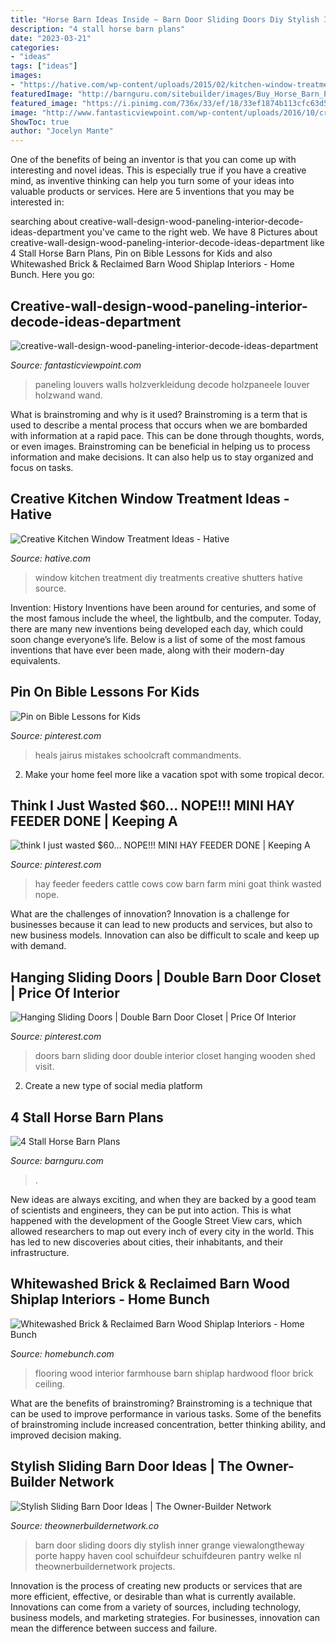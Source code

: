 ```yaml
---
title: "Horse Barn Ideas Inside ~ Barn Door Sliding Doors Diy Stylish Inner Grange Viewalongtheway Porte Happy Haven Cool Schuifdeur Schuifdeuren Pantry Welke Nl Theownerbuildernetwork Projects"
description: "4 stall horse barn plans"
date: "2023-03-21"
categories:
- "ideas"
tags: ["ideas"]
images:
- "https://hative.com/wp-content/uploads/2015/02/kitchen-window-treatments/10-kitchen-window-treatments.jpg"
featuredImage: "http://barnguru.com/sitebuilder/images/Buy_Horse_Barn_Plans_-_Metal_Roof_and_Board_Batten_Siding_-_Barn_Guru.com_-_Conrad_Arnold-951x598.jpg"
featured_image: "https://i.pinimg.com/736x/33/ef/18/33ef1874b113cfc63d5a0bd71d1f82b2.jpg"
image: "http://www.fantasticviewpoint.com/wp-content/uploads/2016/10/creative-wall-design-wood-paneling-interior-decode-ideas-department-store.jpg"
ShowToc: true
author: "Jocelyn Mante"
---
```



One of the benefits of being an inventor is that you can come up with interesting and novel ideas. This is especially true if you have a creative mind, as inventive thinking can help you turn some of your ideas into valuable products or services. Here are 5 inventions that you may be interested in: 

	

		
searching about creative-wall-design-wood-paneling-interior-decode-ideas-department you've came to the right web. We have 8 Pictures about creative-wall-design-wood-paneling-interior-decode-ideas-department like 4 Stall Horse Barn Plans, Pin on Bible Lessons for Kids and also Whitewashed Brick &amp; Reclaimed Barn Wood Shiplap Interiors - Home Bunch. Here you go:
		
    
## Creative-wall-design-wood-paneling-interior-decode-ideas-department

<img loading=lazy src="http://www.fantasticviewpoint.com/wp-content/uploads/2016/10/creative-wall-design-wood-paneling-interior-decode-ideas-department-store.jpg" onerror="this.onerror=null;this.src='https://tse2.mm.bing.net/th?id=OIP.cRZYDaXe-AOzTd76OIAJTQHaFt&amp;pid=15.1';" alt="creative-wall-design-wood-paneling-interior-decode-ideas-department">

_Source: fantasticviewpoint.com_

>paneling louvers walls holzverkleidung decode holzpaneele louver holzwand wand. 

	

What is brainstroming and why is it used?
Brainstroming is a term that is used to describe a mental process that occurs when we are bombarded with information at a rapid pace. This can be done through thoughts, words, or even images. Brainstroming can be beneficial in helping us to process information and make decisions. It can also help us to stay organized and focus on tasks.

    
## Creative Kitchen Window Treatment Ideas - Hative

<img loading=lazy src="https://hative.com/wp-content/uploads/2015/02/kitchen-window-treatments/10-kitchen-window-treatments.jpg" onerror="this.onerror=null;this.src='https://tse4.mm.bing.net/th?id=OIP.Py8D1PO3NxfA8QIhhx4lWwHaLH&amp;pid=15.1';" alt="Creative Kitchen Window Treatment Ideas - Hative">

_Source: hative.com_

>window kitchen treatment diy treatments creative shutters hative source. 

	

Invention: History
Inventions have been around for centuries, and some of the most famous include the wheel, the lightbulb, and the computer. Today, there are many new inventions being developed each day, which could soon change everyone’s life. Below is a list of some of the most famous inventions that have ever been made, along with their modern-day equivalents.

    
## Pin On Bible Lessons For Kids

<img loading=lazy src="https://i.pinimg.com/736x/33/ef/18/33ef1874b113cfc63d5a0bd71d1f82b2.jpg" onerror="this.onerror=null;this.src='https://tse2.mm.bing.net/th?id=OIP.k4Mxipt5iETR-sxb3RO8mwHaNK&amp;pid=15.1';" alt="Pin on Bible Lessons for Kids">

_Source: pinterest.com_

>heals jairus mistakes schoolcraft commandments. 

	

2. Make your home feel more like a vacation spot with some tropical decor.

    
## Think I Just Wasted $60... NOPE!!! MINI HAY FEEDER DONE | Keeping A

<img loading=lazy src="https://i.pinimg.com/736x/0f/85/31/0f8531f23d97cb41a121b8b45aead5b9.jpg" onerror="this.onerror=null;this.src='https://tse1.mm.bing.net/th?id=OIP.TqKUxv0gsJ7VQysBBDQjYwHaJ4&amp;pid=15.1';" alt="think I just wasted $60... NOPE!!! MINI HAY FEEDER DONE | Keeping A">

_Source: pinterest.com_

>hay feeder feeders cattle cows cow barn farm mini goat think wasted nope. 

	

What are the challenges of innovation?
Innovation is a challenge for businesses because it can lead to new products and services, but also to new business models. Innovation can also be difficult to scale and keep up with demand.

    
## Hanging Sliding Doors | Double Barn Door Closet | Price Of Interior

<img loading=lazy src="https://i.pinimg.com/736x/6e/be/af/6ebeaf66be5ead516b56179586e592b6.jpg" onerror="this.onerror=null;this.src='https://tse1.mm.bing.net/th?id=OIP.4sDnFmTRkN4E4oWBx6m7YwHaLC&amp;pid=15.1';" alt="Hanging Sliding Doors | Double Barn Door Closet | Price Of Interior">

_Source: pinterest.com_

>doors barn sliding door double interior closet hanging wooden shed visit. 

	

2. Create a new type of social media platform

    
## 4 Stall Horse Barn Plans

<img loading=lazy src="http://barnguru.com/sitebuilder/images/Buy_Horse_Barn_Plans_-_Metal_Roof_and_Board_Batten_Siding_-_Barn_Guru.com_-_Conrad_Arnold-951x598.jpg" onerror="this.onerror=null;this.src='https://tse2.mm.bing.net/th?id=OIP.J473_tJRyWdbKBvUoASQxgHaEq&amp;pid=15.1';" alt="4 Stall Horse Barn Plans">

_Source: barnguru.com_

>. 

	

New ideas are always exciting, and when they are backed by a good team of scientists and engineers, they can be put into action. This is what happened with the development of the Google Street View cars, which allowed researchers to map out every inch of every city in the world. This has led to new discoveries about cities, their inhabitants, and their infrastructure.

    
## Whitewashed Brick &amp; Reclaimed Barn Wood Shiplap Interiors - Home Bunch

<img loading=lazy src="http://www.homebunch.com/wp-content/uploads/2017/01/Farmhouse-hardwood-flooring.-Farmhouse-hardwood-floor.-Farmhouse-hardwood-floor-ideas.-Farmhouse-interior-hardwood-flooring.jpg" onerror="this.onerror=null;this.src='https://tse4.mm.bing.net/th?id=OIP.iENDB9s3aliPR-UvtituogHaLG&amp;pid=15.1';" alt="Whitewashed Brick &amp; Reclaimed Barn Wood Shiplap Interiors - Home Bunch">

_Source: homebunch.com_

>flooring wood interior farmhouse barn shiplap hardwood floor brick ceiling. 

	

What are the benefits of brainstroming?
Brainstroming is a technique that can be used to improve performance in various tasks. Some of the benefits of brainstroming include increased concentration, better thinking ability, and improved decision making.

    
## Stylish Sliding Barn Door Ideas | The Owner-Builder Network

<img loading=lazy src="http://theownerbuildernetwork.co/wp-content/uploads/2015/10/Sliding-Barn-Door-Ideas-11.jpg" onerror="this.onerror=null;this.src='https://tse1.mm.bing.net/th?id=OIP.aFcvxjsF59YxeFahQsJCDAHaLG&amp;pid=15.1';" alt="Stylish Sliding Barn Door Ideas | The Owner-Builder Network">

_Source: theownerbuildernetwork.co_

>barn door sliding doors diy stylish inner grange viewalongtheway porte happy haven cool schuifdeur schuifdeuren pantry welke nl theownerbuildernetwork projects. 

	

Innovation is the process of creating new products or services that are more efficient, effective, or desirable than what is currently available. Innovations can come from a variety of sources, including technology, business models, and marketing strategies. For businesses, innovation can mean the difference between success and failure.

